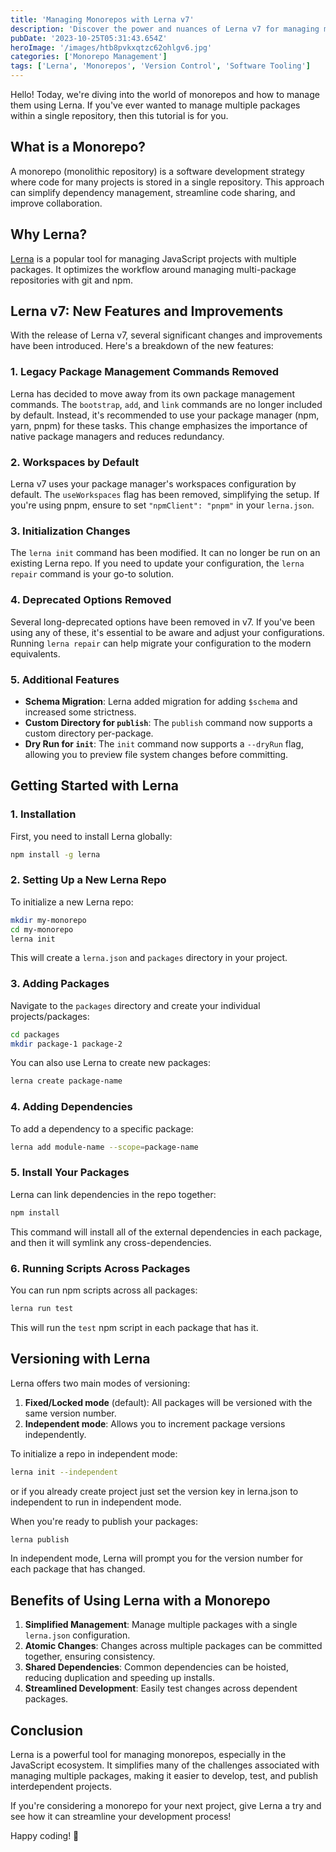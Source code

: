 ```yaml
---
title: 'Managing Monorepos with Lerna v7'
description: 'Discover the power and nuances of Lerna v7 for managing monorepos, streamlining workflows, and boosting development efficiency.'
pubDate: '2023-10-25T05:31:43.654Z'
heroImage: '/images/htb8pvkxqtzc62ohlgv6.jpg'
categories: ['Monorepo Management']
tags: ['Lerna', 'Monorepos', 'Version Control', 'Software Tooling']
---
```


Hello! Today, we're diving into the world of monorepos and how to manage them using Lerna. If you've ever wanted to manage multiple packages within a single repository, then this tutorial is for you.

## What is a Monorepo?

A monorepo (monolithic repository) is a software development strategy where code for many projects is stored in a single repository. This approach can simplify dependency management, streamline code sharing, and improve collaboration.


## Why Lerna?

[Lerna](https://lerna.js.org/) is a popular tool for managing JavaScript projects with multiple packages. It optimizes the workflow around managing multi-package repositories with git and npm.

## Lerna v7: New Features and Improvements

With the release of Lerna v7, several significant changes and improvements have been introduced. Here's a breakdown of the new features:

### 1. **Legacy Package Management Commands Removed**

Lerna has decided to move away from its own package management commands. The `bootstrap`, `add`, and `link` commands are no longer included by default. Instead, it's recommended to use your package manager (npm, yarn, pnpm) for these tasks. This change emphasizes the importance of native package managers and reduces redundancy.

### 2. **Workspaces by Default**

Lerna v7 uses your package manager's workspaces configuration by default. The `useWorkspaces` flag has been removed, simplifying the setup. If you're using pnpm, ensure to set `"npmClient": "pnpm"` in your `lerna.json`.

### 3. **Initialization Changes**

The `lerna init` command has been modified. It can no longer be run on an existing Lerna repo. If you need to update your configuration, the `lerna repair` command is your go-to solution.

### 4. **Deprecated Options Removed**

Several long-deprecated options have been removed in v7. If you've been using any of these, it's essential to be aware and adjust your configurations. Running `lerna repair` can help migrate your configuration to the modern equivalents.

### 5. **Additional Features**

- **Schema Migration**: Lerna added migration for adding `$schema` and increased some strictness.
- **Custom Directory for `publish`**: The `publish` command now supports a custom directory per-package.
- **Dry Run for `init`**: The `init` command now supports a `--dryRun` flag, allowing you to preview file system changes before committing.

## Getting Started with Lerna

### 1. Installation

First, you need to install Lerna globally:

```bash
npm install -g lerna
```

### 2. Setting Up a New Lerna Repo

To initialize a new Lerna repo:

```bash
mkdir my-monorepo
cd my-monorepo
lerna init
```

This will create a `lerna.json` and `packages` directory in your project.

### 3. Adding Packages

Navigate to the `packages` directory and create your individual projects/packages:

```bash
cd packages
mkdir package-1 package-2
```

You can also use Lerna to create new packages:

```bash
lerna create package-name
```

### 4. Adding Dependencies

To add a dependency to a specific package:

```bash
lerna add module-name --scope=package-name
```

### 5. Install Your Packages

Lerna can link dependencies in the repo together:

```bash
npm install
```

This command will install all of the external dependencies in each package, and then it will symlink any cross-dependencies.

### 6. Running Scripts Across Packages

You can run npm scripts across all packages:

```bash
lerna run test
```

This will run the `test` npm script in each package that has it.

## Versioning with Lerna

Lerna offers two main modes of versioning:

1. **Fixed/Locked mode** (default): All packages will be versioned with the same version number.
2. **Independent mode**: Allows you to increment package versions independently.

To initialize a repo in independent mode:

```bash
lerna init --independent
```

or if you already create project just set the version key in lerna.json to independent to run in independent mode.

When you're ready to publish your packages:

```bash
lerna publish
```

In independent mode, Lerna will prompt you for the version number for each package that has changed.

## Benefits of Using Lerna with a Monorepo

1. **Simplified Management**: Manage multiple packages with a single `lerna.json` configuration.
2. **Atomic Changes**: Changes across multiple packages can be committed together, ensuring consistency.
3. **Shared Dependencies**: Common dependencies can be hoisted, reducing duplication and speeding up installs.
4. **Streamlined Development**: Easily test changes across dependent packages.

## Conclusion

Lerna is a powerful tool for managing monorepos, especially in the JavaScript ecosystem. It simplifies many of the challenges associated with managing multiple packages, making it easier to develop, test, and publish interdependent projects.

If you're considering a monorepo for your next project, give Lerna a try and see how it can streamline your development process!

Happy coding! 🚀